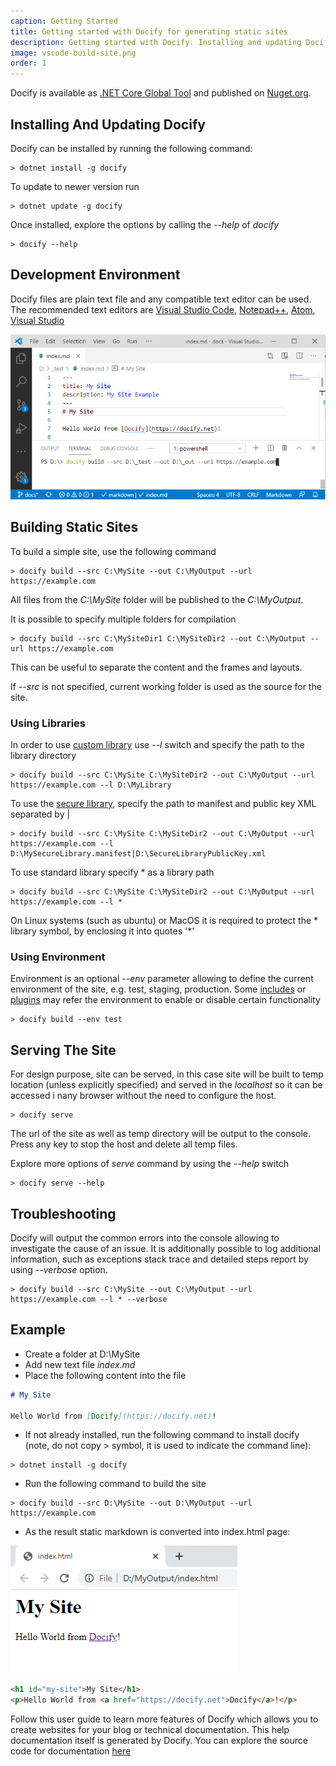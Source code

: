 ```yaml
---
caption: Getting Started
title: Getting started with Docify for generating static sites
description: Getting started with Docify. Installing and updating Docify tool. Building your first static site
image: vscode-build-site.png
order: 1
---
```

Docify is available as [.NET Core Global Tool](https://docs.microsoft.com/en-us/dotnet/core/tools/global-tools) and published on [Nuget.org](https://www.nuget.org/packages/Docify/).

## Installing And Updating Docify

Docify can be installed by running the following command:

~~~
> dotnet install -g docify
~~~

To update to newer version run

~~~
> dotnet update -g docify
~~~

Once installed, explore the options by calling the *--help* of *docify*

~~~
> docify --help
~~~

## Development Environment

Docify files are plain text file and any compatible text editor can be used. The recommended text editors are [Visual Studio Code](https://code.visualstudio.com/), [Notepad++](https://notepad-plus-plus.org/), [Atom](https://atom.io/), [Visual Studio](https://visualstudio.microsoft.com/)

![Building site using Docify in Visual Studio Code](vscode-build-site.png)

## Building Static Sites

To build a simple site, use the following command

~~~
> docify build --src C:\MySite --out C:\MyOutput --url https://example.com
~~~

All files from the *C:\MySite* folder will be published to the *C:\MyOutput*.

It is possible to specify multiple folders for compilation

~~~
> docify build --src C:\MySiteDir1 C:\MySiteDir2 --out C:\MyOutput --url https://example.com
~~~

This can be useful to separate the content and the frames and layouts.

If *--src* is not specified, current working folder is used as the source for the site.

### Using Libraries

In order to use [custom library](/custom-library/) use *--l* switch and specify the path to the library directory

~~~
> docify build --src C:\MySite C:\MySiteDir2 --out C:\MyOutput --url https://example.com --l D:\MyLibrary
~~~

To use the [secure library](/custom-library#secure-library/), specify the path to manifest and public key XML separated by |

~~~
> docify build --src C:\MySite C:\MySiteDir2 --out C:\MyOutput --url https://example.com --l D:\MySecureLibrary.manifest|D:\SecureLibraryPublicKey.xml
~~~

To use standard library specify * as a library path

~~~
> docify build --src C:\MySite C:\MySiteDir2 --out C:\MyOutput --url https://example.com --l *
~~~

On Linux systems (such as ubuntu) or MacOS it is required to protect the * library symbol, by enclosing it into quotes '*'

### Using Environment

Environment is an optional *--env* parameter allowing to define the current environment of the site, e.g. test, staging, production. Some [includes](/includes/) or [plugins](/plugins/) may refer the environment to enable or disable certain functionality

~~~
> docify build --env test
~~~

## Serving The Site

For design purpose, site can be served, in this case site will be built to temp location (unless explicitly specified) and served in the *localhost* so it can be accessed i nany browser without the need to configure the host.

~~~
> docify serve
~~~

The url of the site as well as temp directory will be output to the console. Press any key to stop the host and delete all temp files.

Explore more options of *serve* command by using the *--help* switch

~~~
> docify serve --help
~~~

## Troubleshooting

Docify will output the common errors into the console allowing to investigate the cause of an issue. It is additionally possible to log additional information, such as exceptions stack trace and detailed steps report by using *--verbose* option.

~~~
> docify build --src C:\MySite --out C:\MyOutput --url https://example.com --l * --verbose
~~~

## Example

* Create a folder at D:\MySite
* Add new text file *index.md*
* Place the following content into the file

~~~ md
# My Site

Hello World from [Docify](https://docify.net)!
~~~

* If not already installed, run the following command to install docify (note, do not copy > symbol, it is used to indicate the command line):

~~~
> dotnet install -g docify
~~~

* Run the following command to build the site

~~~
> docify build --src D:\MySite --out D:\MyOutput --url https://example.com
~~~

* As the result static markdown is converted into index.html page:

![Example html page opened in internet browser](example-site-html.png)

~~~ html
<h1 id="my-site">My Site</h1>
<p>Hello World from <a href="https://docify.net">Docify</a>!</p>
~~~

Follow this user guide to learn more features of Docify which allows you to create websites for your blog or technical documentation. This help documentation itself is generated by Docify. You can explore the source code for documentation [here](https://github.com/xarial/docify/tree/master/docs)